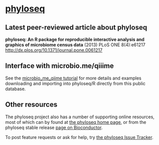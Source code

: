 <link href="http://kevinburke.bitbucket.org/markdowncss/markdown.css" rel="stylesheet"></link>

# [phyloseq](http://joey711.github.com/phyloseq/)

## Latest peer-reviewed article about phyloseq
**phyloseq: An R package for reproducible interactive analysis and graphics of microbiome census data** (2013) PLoS ONE 8(4):e61217
http://dx.plos.org/10.1371/journal.pone.0061217

## Interface with microbio.me/qiiime
See the [microbio_me_qiime tutorial](http://joey711.github.io/phyloseq/download-microbio.me.html) for more details and examples downloading and importing into phyloseq/R directly from this public database.

## Other resources
The phyloseq project also has a number of supporting online resources, most of which can by found at [the phyloseq home page](http://joey711.github.com/phyloseq/), or from the phyloseq stable release [page on Bioconductor](http://bioconductor.org/packages/release/bioc/html/phyloseq.html).

To post feature requests or ask for help, try [the phyloseq Issue Tracker](https://github.com/joey711/phyloseq/issues).